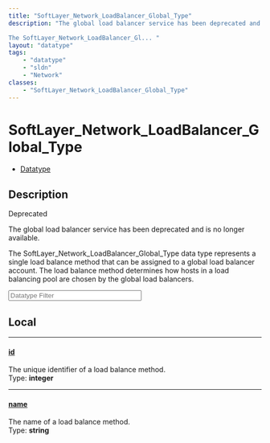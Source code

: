 ```yaml
---
title: "SoftLayer_Network_LoadBalancer_Global_Type"
description: "The global load balancer service has been deprecated and is no longer available. 

The SoftLayer_Network_LoadBalancer_Gl... "
layout: "datatype"
tags:
    - "datatype"
    - "sldn"
    - "Network"
classes:
    - "SoftLayer_Network_LoadBalancer_Global_Type"
---
```


# SoftLayer_Network_LoadBalancer_Global_Type
<div id='service-datatype'>
    <ul id='sldn-reference-tabs'>
        <li id='datatype'> <a href='/reference/datatypes/SoftLayer_Network_LoadBalancer_Global_Type' >Datatype</a></li>
    </ul>
</div>

## Description 

<div class="deprecated"><span class="deprecation-label">Deprecated  </span></div>

The global load balancer service has been deprecated and is no longer available. 

The SoftLayer_Network_LoadBalancer_Global_Type data type represents a single load balance method that can be assigned to a global load balancer account. The load balance method determines how hosts in a load balancing pool are chosen by the global load balancers. 





<!-- Filer BEGIN -->
<div class="view-filters">
        <div class="clearfix">
            <div class="search-input-box">
                <input placeholder="Datatype Filter" onkeyup="titleSearch(inputId='prop-input', divId='properties', elementClass='prop-row')" 
                    type="text" id="prop-input" value="" size="30" maxlength="128" class="form-text">
            </div>
        </div>
</div>
<!-- Filer END -->

<div id="properties" class="content">
<div id="localProperties" class="prop-content" >

## Local
<div class="prop-row">

-----
[id]: #id
#### [id]
The unique identifier of a load balance method.  
<span class="type-label">Type: </span>**integer**  



</div>
<div class="prop-row">

-----
[name]: #name
#### [name]
The name of a load balance method.  
<span class="type-label">Type: </span>**string**  



</div>
</div>
<!-- LOCAL PROPERTY END -->

</div>


